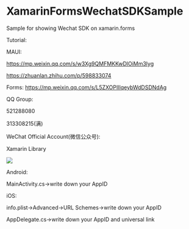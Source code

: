 # XamarinFormsWechatSDKSample
Sample for showing Wechat SDK on xamarin.forms

Tutorial:

MAUI: 

https://mp.weixin.qq.com/s/w3Xg9QMFMKKwDlOiMm3lyg

https://zhuanlan.zhihu.com/p/598833074

Forms: https://mp.weixin.qq.com/s/L5ZXOPIIlqeybWdDSDNdAg


QQ Group:

521288080

313308215(满)

WeChat Official Account(微信公众号):

Xamarin Library


<img src="https://raw.githubusercontent.com/jingliancui/XamarinFormsWechatSDKSample/master/Images/wechatqrcode.jpg"/>

Android:

MainActivity.cs→write down your AppID


iOS:

info.plist→Advanced→URL Schemes→write down your AppID

AppDelegate.cs→write down your AppID and universal link

